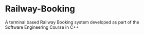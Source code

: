 # Railway-Booking
A terminal based Railway Booking system developed as part of the Software Engineering Course in C++
